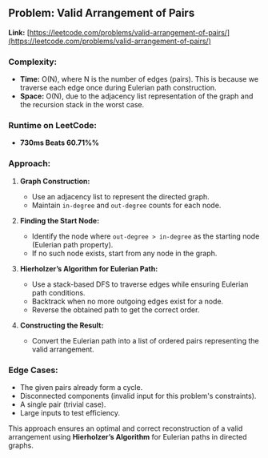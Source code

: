 ## Problem: Valid Arrangement of Pairs

**Link:** [https://leetcode.com/problems/valid-arrangement-of-pairs/](https://leetcode.com/problems/valid-arrangement-of-pairs/)

### Complexity:

- **Time:** O(N), where N is the number of edges (pairs). This is because we traverse each edge once during Eulerian path construction.
- **Space:** O(N), due to the adjacency list representation of the graph and the recursion stack in the worst case.

### Runtime on LeetCode:

- **730ms Beats 60.71%%**

### Approach:

1. **Graph Construction:**

   - Use an adjacency list to represent the directed graph.
   - Maintain `in-degree` and `out-degree` counts for each node.

2. **Finding the Start Node:**

   - Identify the node where `out-degree > in-degree` as the starting node (Eulerian path property).
   - If no such node exists, start from any node in the graph.

3. **Hierholzer’s Algorithm for Eulerian Path:**

   - Use a stack-based DFS to traverse edges while ensuring Eulerian path conditions.
   - Backtrack when no more outgoing edges exist for a node.
   - Reverse the obtained path to get the correct order.

4. **Constructing the Result:**
   - Convert the Eulerian path into a list of ordered pairs representing the valid arrangement.

### Edge Cases:

- The given pairs already form a cycle.
- Disconnected components (invalid input for this problem's constraints).
- A single pair (trivial case).
- Large inputs to test efficiency.

This approach ensures an optimal and correct reconstruction of a valid arrangement using **Hierholzer’s Algorithm** for Eulerian paths in directed graphs.
